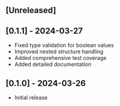 ## [Unreleased]

## [0.1.1] - 2024-03-27

- Fixed type validation for boolean values
- Improved nested structure handling
- Added comprehensive test coverage
- Added detailed documentation

## [0.1.0] - 2024-03-26

- Initial release
